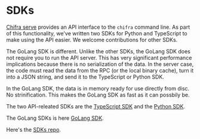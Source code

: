 # SDKs

[Chifra serve](/chifra/admin/#chifra-daemon) provides an API interface to the `chifra` command line. As part of this
functionality, we've written two SDKs for Python and TypeScript to make using the API easier. We welcome
contributions for other SDKs.

The GoLang SDK is different. Unlike the other SDKs, the GoLang SDK does not require you to run the API server.
This has very significant performance implications because there is no serialization of the data. In the
server case, the code must read the data from the RPC (or the local binary cache), turn it into a JSON string,
and send it to the TypeScript or Python SDK. 

In the GoLang SDK, the data is in memory ready for use directly from disc. No strinification. This makes the
GoLang SDK as fast as it can possbily be.

The two API-releated SDKs are the [TypeScript SDK](/sdks/typescript-sdk/) and the [Python SDK](/sdks/python-sdk/).

The GoLang SDKs is here [GoLang SDK](/sdks/go-sdk/).

Here's the [SDKs repo](https://github.com/TrueBlocks/trueblocks-core/blob/master/sdk/README.md).
